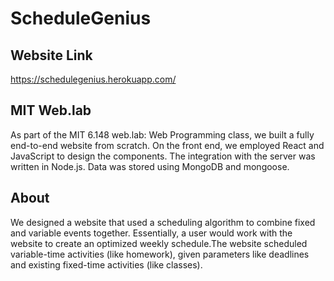 # ScheduleGenius

## Website Link

https://schedulegenius.herokuapp.com/

## MIT Web.lab

As part of the MIT 6.148 web.lab: Web Programming class, we built a fully end-to-end website from scratch. On the front end, we employed React and JavaScript to design the components. The integration with the server was written in Node.js. Data was stored using MongoDB and mongoose.

## About

We designed a website that used a scheduling algorithm to combine fixed and variable events together. Essentially, a user would work with the website to create an optimized weekly schedule.The website scheduled variable-time activities (like homework), given parameters like
deadlines and existing fixed-time activities (like classes).
